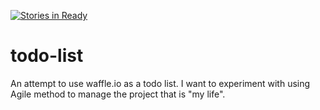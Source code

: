 [![Stories in Ready](https://badge.waffle.io/devmart10/todo-list.png?label=ready&title=Ready)](https://waffle.io/devmart10/todo-list)
# todo-list
An attempt to use waffle.io as a todo list. I want to experiment with using Agile method to manage the project that is "my life".
